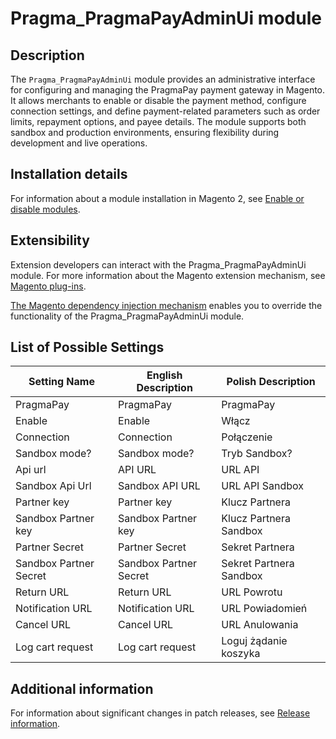 # Pragma_PragmaPayAdminUi module

## Description

The `Pragma_PragmaPayAdminUi` module provides an administrative interface for configuring and managing the PragmaPay payment gateway in Magento. It allows merchants to enable or disable the payment method, configure connection settings, and define payment-related parameters such as order limits, repayment options, and payee details. The module supports both sandbox and production environments, ensuring flexibility during development and live operations.

## Installation details

For information about a module installation in Magento 2, see [Enable or disable modules](https://devdocs.magento.com/guides/v2.4/install-gde/install/cli/install-cli-subcommands-enable.html).

## Extensibility

Extension developers can interact with the Pragma_PragmaPayAdminUi module. For more information about the Magento extension mechanism, see [Magento plug-ins](https://devdocs.magento.com/guides/v2.4/extension-dev-guide/plugins.html).

[The Magento dependency injection mechanism](https://devdocs.magento.com/guides/v2.4/extension-dev-guide/depend-inj.html) enables you to override the functionality of the Pragma_PragmaPayAdminUi module.

## List of Possible Settings

| Setting Name                     | English Description                          | Polish Description                          |
|----------------------------------|----------------------------------------------|---------------------------------------------|
| PragmaPay                        | PragmaPay                                   | PragmaPay                                   |
| Enable                           | Enable                                      | Włącz                                      |
| Connection                       | Connection                                  | Połączenie                                 |
| Sandbox mode?                    | Sandbox mode?                               | Tryb Sandbox?                              |
| Api url                          | API URL                                    | URL API                                    |
| Sandbox Api Url                  | Sandbox API URL                            | URL API Sandbox                            |
| Partner key                      | Partner key                                | Klucz Partnera                             |
| Sandbox Partner key              | Sandbox Partner key                        | Klucz Partnera Sandbox                     |
| Partner Secret                   | Partner Secret                             | Sekret Partnera                            |
| Sandbox Partner Secret           | Sandbox Partner Secret                     | Sekret Partnera Sandbox                    |
| Return URL                       | Return URL                                 | URL Powrotu                                |
| Notification URL                 | Notification URL                           | URL Powiadomień                            |
| Cancel URL                       | Cancel URL                                 | URL Anulowania                             |
| Log cart request                 | Log cart request                           | Loguj żądanie koszyka                      |

## Additional information

For information about significant changes in patch releases, see [Release information](https://devdocs.magento.com/guides/v2.4/release-notes/bk-release-notes.html).

